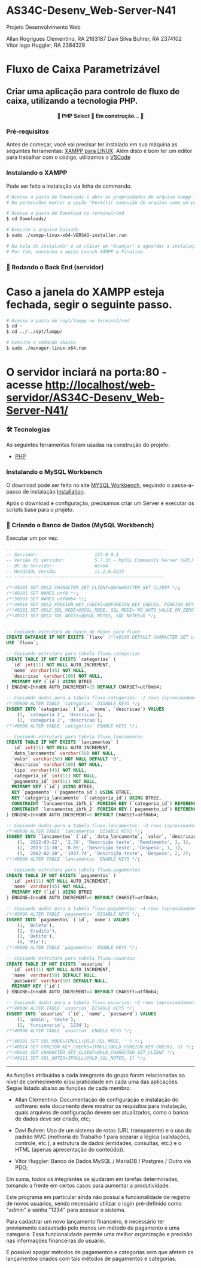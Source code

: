 # AS34C-Desenv_Web-Server-N41
Projeto Desenvolvimento Web

Allan Rogrigues Clementino,	RA 2163187
Davi Silva Buhrer,			RA 2374102
Vitor Iago Huggler,			RA 2384329

# Fluxo de Caixa Parametrizável

## Criar uma aplicação para controle de fluxo de caixa, utilizando a tecnologia PHP.

<h4 align="center"> 
	🚧  PHP Select 🚀 Em construção...  🚧
</h4>

### Pré-requisitos

Antes de começar, você vai precisar ter instalado em sua máquina as seguintes ferramentas:
[XAMPP para LINUX](https://www.apachefriends.org/pt_br/download_success.html).
Além disto é bom ter um editor para trabalhar com o código, utilizamos o [VSCode](https://code.visualstudio.com/)

### Instalando o XAMPP

Pode ser feito a instalação via linha de commando.

```bash
# Acesse a pasta de Downloads e abra as propriedades do arquivo xampp-linux-VERSAO-installer.
# Em permissões marcar a opção "Permitir execução do arquivo como um programa"

# Acesse a pasta de Download no terminal/cmd
$ cd Downloads/

# Execute o arquivo baixado
$ sudo ./xampp-linux-x64-VERSAO-installer.run

# Na tela do instalador é só clicar em "Avançar" e aguardar a instalação.
# Por fim, mantenha a opção Launch XAMPP e Finalize.
```

### 🎲 Rodando o Back End (servidor)

# Caso a janela do XAMPP esteja fechada, segir o seguinte passo.

```bash
# Acesse a pasta de /opt/lampp no terminal/cmd
$ cd ~
$ cd ../../opt/lampp/

# Execute o comando abaixo
$ sudo ./manager-linux-x64.run
```

# O servidor inciará na porta:80 - acesse <http://localhost/web-servidor/AS34C-Desenv_Web-Server-N41/>

### 🛠 Tecnologias

As seguintes ferramentas foram usadas na construção do projeto:

- [PHP](https://www.php.net/)

### Instalando o MySQL Workbench

O download pode ser feito no site [MYSQL Workbench](https://dev.mysql.com/downloads/workbench/), seguindo o passa-a-passo de instalação [Installation](https://dev.mysql.com/doc/workbench/en/wb-requirements.html).

Após o download e configuração, precisamos criar um Server e executar os scripts base para o projeto.

### 🎲 Criando o Banco de Dados (MySQL Workbench)

Executar um por vez.

```SQL
-- --------------------------------------------------------
-- Servidor:                     127.0.0.1
-- Versão do servidor:           5.7.33 - MySQL Community Server (GPL)
-- OS do Servidor:               Win64
-- HeidiSQL Versão:              11.2.0.6213
-- --------------------------------------------------------

/*!40101 SET @OLD_CHARACTER_SET_CLIENT=@@CHARACTER_SET_CLIENT */;
/*!40101 SET NAMES utf8 */;
/*!50503 SET NAMES utf8mb4 */;
/*!40014 SET @OLD_FOREIGN_KEY_CHECKS=@@FOREIGN_KEY_CHECKS, FOREIGN_KEY_CHECKS=0 */;
/*!40101 SET @OLD_SQL_MODE=@@SQL_MODE, SQL_MODE='NO_AUTO_VALUE_ON_ZERO' */;
/*!40111 SET @OLD_SQL_NOTES=@@SQL_NOTES, SQL_NOTES=0 */;


-- Copiando estrutura do banco de dados para fluxo
CREATE DATABASE IF NOT EXISTS `fluxo` /*!40100 DEFAULT CHARACTER SET utf8mb4 */;
USE `fluxo`;

-- Copiando estrutura para tabela fluxo.categorias
CREATE TABLE IF NOT EXISTS `categorias` (
  `id` int(11) NOT NULL AUTO_INCREMENT,
  `nome` varchar(45) NOT NULL,
  `descricao` varchar(100) NOT NULL,
  PRIMARY KEY (`id`) USING BTREE
) ENGINE=InnoDB AUTO_INCREMENT=25 DEFAULT CHARSET=utf8mb4;

-- Copiando dados para a tabela fluxo.categorias: ~2 rows (aproximadamente)
/*!40000 ALTER TABLE `categorias` DISABLE KEYS */;
INSERT INTO `categorias` (`id`, `nome`, `descricao`) VALUES
	(1, 'categoria 1', 'descricao'),
	(2, 'categoria 2', 'descricao');
/*!40000 ALTER TABLE `categorias` ENABLE KEYS */;

-- Copiando estrutura para tabela fluxo.lancamentos
CREATE TABLE IF NOT EXISTS `lancamentos` (
  `id` int(11) NOT NULL AUTO_INCREMENT,
  `data_lancamento` varchar(50) NOT NULL,
  `valor` varchar(50) NOT NULL DEFAULT '0',
  `descricao` varchar(100) NOT NULL,
  `tipo` varchar(45) NOT NULL,
  `categoria_id` int(11) NOT NULL,
  `pagamento_id` int(11) NOT NULL,
  PRIMARY KEY (`id`) USING BTREE,
  KEY `pagamento` (`pagamento_id`) USING BTREE,
  KEY `categoria_lancamento` (`categoria_id`) USING BTREE,
  CONSTRAINT `lancamentos_ibfk_1` FOREIGN KEY (`categoria_id`) REFERENCES `categorias` (`id`),
  CONSTRAINT `lancamentos_ibfk_2` FOREIGN KEY (`pagamento_id`) REFERENCES `pagamentos` (`id`)
) ENGINE=InnoDB AUTO_INCREMENT=6 DEFAULT CHARSET=utf8mb4;

-- Copiando dados para a tabela fluxo.lancamentos: ~3 rows (aproximadamente)
/*!40000 ALTER TABLE `lancamentos` DISABLE KEYS */;
INSERT INTO `lancamentos` (`id`, `data_lancamento`, `valor`, `descricao`, `tipo`, `categoria_id`, `pagamento_id`) VALUES
	(1, '2022-03-22', '2.39', 'Descrição teste', 'Rendimento', 2, 1),
	(2, '2023-11-30', '0.05', 'Descrição teste', 'Despesa', 1, 1),
	(3, '2002-02-20', '1937.74', 'Descrição teste', 'Despesa', 2, 2);
/*!40000 ALTER TABLE `lancamentos` ENABLE KEYS */;

-- Copiando estrutura para tabela fluxo.pagamentos
CREATE TABLE IF NOT EXISTS `pagamentos` (
  `id` int(11) NOT NULL AUTO_INCREMENT,
  `nome` varchar(45) NOT NULL,
  PRIMARY KEY (`id`) USING BTREE
) ENGINE=InnoDB AUTO_INCREMENT=6 DEFAULT CHARSET=utf8mb4;

-- Copiando dados para a tabela fluxo.pagamentos: ~4 rows (aproximadamente)
/*!40000 ALTER TABLE `pagamentos` DISABLE KEYS */;
INSERT INTO `pagamentos` (`id`, `nome`) VALUES
	(1, 'Boleto'),
	(2, 'Credito'),
	(3, 'Debito'),
	(4, 'Pix');
/*!40000 ALTER TABLE `pagamentos` ENABLE KEYS */;

-- Copiando estrutura para tabela fluxo.usuarios
CREATE TABLE IF NOT EXISTS `usuarios` (
  `id` int(11) NOT NULL AUTO_INCREMENT,
  `name` varchar(50) DEFAULT NULL,
  `password` varchar(50) DEFAULT NULL,
  PRIMARY KEY (`id`)
) ENGINE=InnoDB AUTO_INCREMENT=4 DEFAULT CHARSET=utf8mb4;

-- Copiando dados para a tabela fluxo.usuarios: ~2 rows (aproximadamente)
/*!40000 ALTER TABLE `usuarios` DISABLE KEYS */;
INSERT INTO `usuarios` (`id`, `name`, `password`) VALUES
	(1, 'admin', 'teste'),
	(2, 'funcionario', '1234');
/*!40000 ALTER TABLE `usuarios` ENABLE KEYS */;

/*!40101 SET SQL_MODE=IFNULL(@OLD_SQL_MODE, '') */;
/*!40014 SET FOREIGN_KEY_CHECKS=IFNULL(@OLD_FOREIGN_KEY_CHECKS, 1) */;
/*!40101 SET CHARACTER_SET_CLIENT=@OLD_CHARACTER_SET_CLIENT */;
/*!40111 SET SQL_NOTES=IFNULL(@OLD_SQL_NOTES, 1) */;

```

----------------------------------------------------------------------------------------------------------

As funções atribuidas a cada integrante do grupo foram relacionadas ao nível de conhecimento e/ou praticidade em cada uma das aplicações. Segue listado abaixo as funções de cada membro:

- Allan Clementino: Documentação de configuração e instalação do software: este documento deve mostrar os requisitos para instalação, quais arquivos de configuração devem ser atualizados, como o banco de dados deve ser criado, etc;

- Davi Buhrer: Uso de um sistema de rotas (URL transparente) e o uso do padrão MVC (melhoria do Trabalho 1 para separar a lógica (validações, controle, etc.), a estrutura de dados (entidades, consultas, etc.) e o HTML (apenas apresentação do conteúdo)). 

- Vitor Huggler: Banco de Dados MySQL / MariaDB / Postgres / Outro via PDO;

Em suma, todos os integrantes se ajudaram em tarefas determinadas, tomando a frente em certos casos para aumentar a produtividade.

Este programa em particular ainda não possui a funcionalidade de registro de novos usuários, sendo necessário utilizar o login pré-definido como "admin" e senha "1234" para acessar o sistema.

Para cadastrar um novo lançamento financeiro, é necessário ter previamente cadastrado pelo menos um método de pagamento e uma categoria. Essa funcionalidade permite uma melhor organização e precisão nas informações financeiras do usuário.

É possível apagar métodos de pagamentos e categorias sem que afetem os lançamentos criados com tais métodos de pagamentos e categorias.